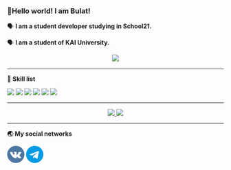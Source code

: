 ### 👋Hello world! I am Bulat!
🗣 **I am a student developer studying in School21.**

🗣 **I am a student of KAI University.**

<p align="center">
  <a href="https://github.com/bouillon21">
    <img src="https://badge42.herokuapp.com/api/stats/cshelli?darkmode=true"/>
  </a>
</p>

---

**👷 Skill list**

 <img src="https://img.shields.io/badge/python%20-%2314354C.svg?&style=for-the-badge&logo=python&logoColor=white"/> <img src="https://img.shields.io/badge/c%20-%2300599C.svg?&style=for-the-badge&logo=c&logoColor=white"/>  <img src="https://img.shields.io/badge/markdown-%23000000.svg?&style=for-the-badge&logo=markdown&logoColor=white"/> <img src="https://img.shields.io/badge/shell_script%20-%23121011.svg?&style=for-the-badge&logo=gnu-bash&logoColor=white"/>  <img src="https://img.shields.io/badge/github%20-%23121011.svg?&style=for-the-badge&logo=github&logoColor=white"/> <img src="https://img.shields.io/badge/docker%20-%230db7ed.svg?&style=for-the-badge&logo=docker&logoColor=white"/>

---

<p align="center">
  <a href="https://github.com/bouillon21">
    <img height="160" src="https://github-readme-stats.vercel.app/api?username=bouillon21&show_icons=true&theme=maroongold"/>
    <img height="160" src="https://github-readme-stats.vercel.app/api/top-langs/?username=bouillon21&layout=compact&theme=maroongold"/>
  </a>
</p>

---

**🌏 My social networks** 


[<img src="https://github.com/ncliff-git/screenshots/blob/master/vk.png" width="40">](https://vk.com/bouillon_doma)
[<img src="https://github.com/ncliff-git/screenshots/blob/master/telegram.png" width="40">](https://t.me/fikus_rus)
